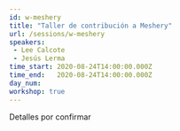 ```yaml
---
id: w-meshery
title: "Taller de contribución a Meshery"
url: /sessions/w-meshery
speakers:
 - Lee Calcote
 - Jesús Lerma
time_start: 2020-08-24T14:00:00.000Z
time_end:   2020-08-24T14:00:00.000Z
day_num: 
workshop: true
---
```


Detalles por confirmar